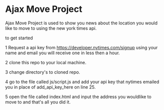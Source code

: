 # Ajax Move Project

Ajax Move Project is used to show you news
about the location you would like to move to 
using the new york times api.

to get started

1 Request a api key from 
https://developer.nytimes.com/signup
using your name and email you will receive
one in less then a hour.

2 clone this repo to your local machine.

3 change directory's to cloned repo.

4 go to the file called js/script.js and 
add your api key that nytimes emailed you
in place of add_api_key_here on line 25.

5 open the file called index.html and input
the address you wouldlike to move to and
that's all you did it.

